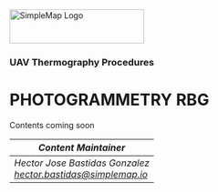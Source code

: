 <img src="https://simplemap.io/wp-content/uploads/2022/08/Color-logo-no-background-1-2048x522.png" alt="SimpleMap Logo" width="236" height="60">

### UAV Thermography Procedures

# PHOTOGRAMMETRY RBG

Contents coming soon

|*Content Maintainer*|
|-|
|*Hector Jose Bastidas Gonzalez*<br>*hector.bastidas@simplemap.io*|
